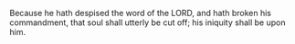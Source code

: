 Because he hath despised the word of the LORD, and hath broken his commandment, that soul shall utterly be cut off; his iniquity shall be upon him.

